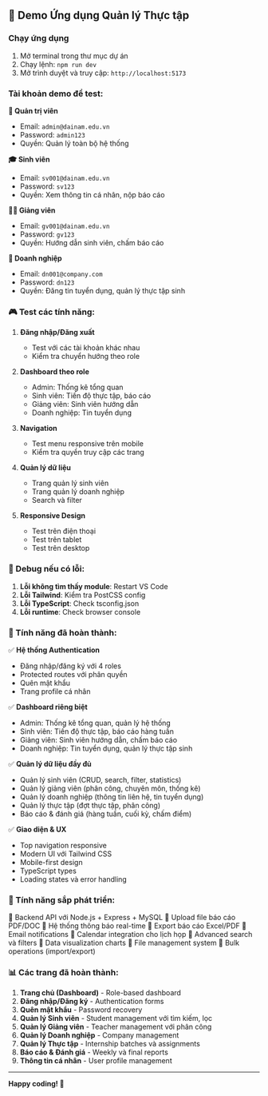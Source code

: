 ## 🎯 Demo Ứng dụng Quản lý Thực tập

### Chạy ứng dụng
1. Mở terminal trong thư mục dự án
2. Chạy lệnh: `npm run dev`
3. Mở trình duyệt và truy cập: `http://localhost:5173`

### Tài khoản demo để test:

**🔑 Quản trị viên**
- Email: `admin@dainam.edu.vn`
- Password: `admin123`
- Quyền: Quản lý toàn bộ hệ thống

**🎓 Sinh viên**
- Email: `sv001@dainam.edu.vn` 
- Password: `sv123`
- Quyền: Xem thông tin cá nhân, nộp báo cáo

**👨‍🏫 Giảng viên**
- Email: `gv001@dainam.edu.vn`
- Password: `gv123`
- Quyền: Hướng dẫn sinh viên, chấm báo cáo

**🏢 Doanh nghiệp**
- Email: `dn001@company.com`
- Password: `dn123`
- Quyền: Đăng tin tuyển dụng, quản lý thực tập sinh

### 🎮 Test các tính năng:

1. **Đăng nhập/Đăng xuất**
   - Test với các tài khoản khác nhau
   - Kiểm tra chuyển hướng theo role

2. **Dashboard theo role**
   - Admin: Thống kê tổng quan
   - Sinh viên: Tiến độ thực tập, báo cáo
   - Giảng viên: Sinh viên hướng dẫn
   - Doanh nghiệp: Tin tuyển dụng

3. **Navigation**
   - Test menu responsive trên mobile
   - Kiểm tra quyền truy cập các trang

4. **Quản lý dữ liệu**
   - Trang quản lý sinh viên
   - Trang quản lý doanh nghiệp
   - Search và filter

5. **Responsive Design**
   - Test trên điện thoại
   - Test trên tablet
   - Test trên desktop

### 🐛 Debug nếu có lỗi:

1. **Lỗi không tìm thấy module**: Restart VS Code
2. **Lỗi Tailwind**: Kiểm tra PostCSS config
3. **Lỗi TypeScript**: Check tsconfig.json
4. **Lỗi runtime**: Check browser console

### 🚀 Tính năng đã hoàn thành:

✅ **Hệ thống Authentication**
- Đăng nhập/đăng ký với 4 roles
- Protected routes với phân quyền
- Quên mật khẩu
- Trang profile cá nhân

✅ **Dashboard riêng biệt**
- Admin: Thống kê tổng quan, quản lý hệ thống
- Sinh viên: Tiến độ thực tập, báo cáo hàng tuần
- Giảng viên: Sinh viên hướng dẫn, chấm báo cáo
- Doanh nghiệp: Tin tuyển dụng, quản lý thực tập sinh

✅ **Quản lý dữ liệu đầy đủ**
- Quản lý sinh viên (CRUD, search, filter, statistics)
- Quản lý giảng viên (phân công, chuyên môn, thống kê)
- Quản lý doanh nghiệp (thông tin liên hệ, tin tuyển dụng)
- Quản lý thực tập (đợt thực tập, phân công)
- Báo cáo & đánh giá (hàng tuần, cuối kỳ, chấm điểm)

✅ **Giao diện & UX**
- Top navigation responsive
- Modern UI với Tailwind CSS
- Mobile-first design
- TypeScript types
- Loading states và error handling

### 📝 Tính năng sắp phát triển:

🔲 Backend API với Node.js + Express + MySQL
🔲 Upload file báo cáo PDF/DOC
🔲 Hệ thống thông báo real-time
🔲 Export báo cáo Excel/PDF
🔲 Email notifications
🔲 Calendar integration cho lịch họp
🔲 Advanced search và filters
🔲 Data visualization charts
🔲 File management system
🔲 Bulk operations (import/export)

### 📊 Các trang đã hoàn thành:

1. **Trang chủ (Dashboard)** - Role-based dashboard
2. **Đăng nhập/Đăng ký** - Authentication forms
3. **Quên mật khẩu** - Password recovery
4. **Quản lý Sinh viên** - Student management với tìm kiếm, lọc
5. **Quản lý Giảng viên** - Teacher management với phân công
6. **Quản lý Doanh nghiệp** - Company management
7. **Quản lý Thực tập** - Internship batches và assignments
8. **Báo cáo & Đánh giá** - Weekly và final reports
9. **Thông tin cá nhân** - User profile management  

---

**Happy coding! 🎉**